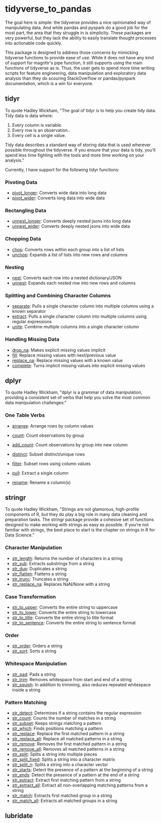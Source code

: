 # tidyverse_to_pandas
The goal here is simple: the tidyverse provides a nice opinionated way of manipulating data. And while pandas and pyspark do a good 
job for the most part, the area that they struggle in is simplicity. These packages are very powerful, but they lack the ability
to easily translate thought processes into actionable code quickly.

This package is designed to address those concerns by mimicking tidyverse functions to provide ease of use. While it does
not have any kind of support for magrittr's pipe function, it still supports using the main functions of tidyverse as is.
Thus, the user gets to spend more time writing scripts for feature engineering, data manipulation and exploratory data analysis
than they do scouring StackOverflow or pandas/pyspark documentation, which is a win for everyone.

## tidyr
To quote Hadley Wickham, "The goal of tidyr is to help you create tidy data. Tidy data is data where:

1. Every column is variable.
2. Every row is an observation..
3. Every cell is a single value.

Tidy data describes a standard way of storing data that is used wherever possible throughout the tidyverse. If you ensure that your data is tidy, you’ll spend less time fighting with the tools and more time working on your analysis."

Currently, I have support for the following tidyr functions:

### Pivoting Data
* [pivot_longer](https://tidyr.tidyverse.org/reference/pivot_longer.html): Converts wide data into long data
* [pivot_wider](https://tidyr.tidyverse.org/reference/pivot_wider.html): Converts long data into wide data

### Rectangling Data
* [unnest_longer](https://tidyr.tidyverse.org/reference/hoist.html): Converts deeply nested jsons into long data
* [unnest_wider](https://tidyr.tidyverse.org/reference/hoist.html): Converts deeply nested jsons into wide data

### Chopping Data
* [chop](https://tidyr.tidyverse.org/reference/chop.html): Converts rows within each group into a list of lists
* [unchop](https://tidyr.tidyverse.org/reference/chop.html): Expands a list of lists into new rows and columns

### Nesting
* [nest](https://tidyr.tidyverse.org/reference/nest.html): Converts each row into a nested dictionary/JSON
* [unnest](https://tidyr.tidyverse.org/reference/nest.html): Expands each nested row into new rows and columns

### Splitting and Combining Character Columns
* [separate](https://tidyr.tidyverse.org/reference/separate.html): Pulls a single character column into multiple columns using a known separator
* [extract](https://tidyr.tidyverse.org/reference/extract.html): Pulls a single character column into multiple columns using regular expressions
* [unite](https://tidyr.tidyverse.org/reference/unite.html): Combine multiple columns into a single character column

### Handling Missing Data
* [drop_na](https://tidyr.tidyverse.org/reference/drop_na.html): Makes explicit missing values implicit
* [fill](https://tidyr.tidyverse.org/reference/fill.html): Replace missing values with next/previous value
* [replace_na](https://tidyr.tidyverse.org/reference/replace_na.html): Replace missing values with a known value
* [complete](https://tidyr.tidyverse.org/reference/complete.html): Turns implicit missing values into explicit missing values

## dplyr
To quote Hadley Wickham, "dplyr is a grammar of data manipulation, providing a consistent set of verbs that help you solve the most common data manipulation challenges:"

### One Table Verbs
* [arrange](https://dplyr.tidyverse.org/reference/arrange.html): Arrange rows by column values
* [count](https://dplyr.tidyverse.org/reference/count.html): Count observations by group
* [add_count](https://dplyr.tidyverse.org/reference/count.html): Count observations by group into new column
* [distinct](https://dplyr.tidyverse.org/reference/distinct.html): Subset distinct/unique rows
* [filter](https://dplyr.tidyverse.org/reference/filter.html): Subset rows using column values

* [pull](https://dplyr.tidyverse.org/reference/pull.html): Extract a single column
* [rename](https://dplyr.tidyverse.org/reference/rename.html): Rename a column(s)


## stringr
To quote Hadley Wickham, "Strings are not glamorous, high-profile components of R, but they do play a big role in many data cleaning and preparation tasks. 
The stringr package provide a cohesive set of functions designed to make working with strings as easy as possible. If you’re not familiar with strings, 
the best place to start is the chapter on strings in R for Data Science."

### Character Manipulation
* [str_length](https://stringr.tidyverse.org/reference/str_length.html): Returns the number of characters in a string
* [str_sub](https://stringr.tidyverse.org/reference/str_sub.html): Extracts substrings from a string
* [str_dup](https://stringr.tidyverse.org/reference/str_dup.html): Duplicates a string
* [str_flatten](https://stringr.tidyverse.org/reference/str_flatten.html): Flattens a string
* [str_trunc](https://stringr.tidyverse.org/reference/str_trunc.html): Truncates a string
* [str_replace_na](https://stringr.tidyverse.org/reference/str_replace_na.html): Replaces NaN/None with a string

### Case Transformation
* [str_to_upper](https://stringr.tidyverse.org/reference/case.html): Converts the entire string to uppercase
* [str_to_lower](https://stringr.tidyverse.org/reference/case.html): Converts the entire string to lowercase
* [str_to_title](https://stringr.tidyverse.org/reference/case.html): Converts the entire string to title format
* [str_to_sentence](https://stringr.tidyverse.org/reference/case.html): Converts the entire string to sentence format

### Order
* [str_order](https://stringr.tidyverse.org/reference/str_order.html): Orders a string
* [str_sort](https://stringr.tidyverse.org/reference/str_order.html): Sorts a string

### Whitespace Manipulation
* [str_pad](https://stringr.tidyverse.org/reference/str_pad.html): Pads a string
* [str_trim](https://stringr.tidyverse.org/reference/str_trim.html): Removes whitespace from start and end of a string
* [str_squish](https://stringr.tidyverse.org/reference/str_trim.html): In addition to trimming, also reduces repeated whitespace inside a string

### Pattern Matching
* [str_detect](https://stringr.tidyverse.org/reference/str_detect.html): Determines if a string contains the regular expression
* [str_count](https://stringr.tidyverse.org/reference/str_count.html): Counts the number of matches in a string
* [str_subset](https://stringr.tidyverse.org/reference/str_subset.html): Keeps strings matching a pattern
* [str_which](https://stringr.tidyverse.org/reference/str_subset.html): Finds positions matching a pattern
* [str_replace](https://stringr.tidyverse.org/reference/str_replace.html): Replace the first matched pattern in a string
* [str_replace_all](https://stringr.tidyverse.org/reference/str_replace.html): Replace all matched patterns in a string
* [str_remove](https://stringr.tidyverse.org/reference/str_remove.html): Removes the first matched pattern in a string
* [str_remove_all](https://stringr.tidyverse.org/reference/str_remove.html): Removes all matched patterns in a string
* [str_split](https://stringr.tidyverse.org/reference/str_split.html): Splits a string into multiple pieces
* [str_split_fixed](https://stringr.tidyverse.org/reference/str_split.html): Splits a string into a character matrix
* [str_split_n](https://stringr.tidyverse.org/reference/str_split.html): Splits a string into a character vector
* [str_starts](https://stringr.tidyverse.org/reference/str_starts.html): Detect the presence of a pattern at the beginning of a string
* [str_ends](https://stringr.tidyverse.org/reference/str_starts.html): Detect the presence of a pattern at the end of a string
* [str_extract](https://stringr.tidyverse.org/reference/str_extract.html): Extract first matching pattern from a string
* [str_extract_all](https://stringr.tidyverse.org/reference/str_extract.html): Extract all non-overlapping matching patterns from a string
* [str_match](https://stringr.tidyverse.org/reference/str_match.html): Extracts first matched group in a string
* [str_match_all](https://stringr.tidyverse.org/reference/str_match.html): Extracts all matched groups in a string


## lubridate